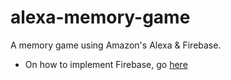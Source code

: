 # alexa-memory-game
A memory game using Amazon's Alexa &amp; Firebase.

- On how to implement Firebase, go [here](https://github.com/CWolfAnderson/amazon-alexa-with-firebase)
